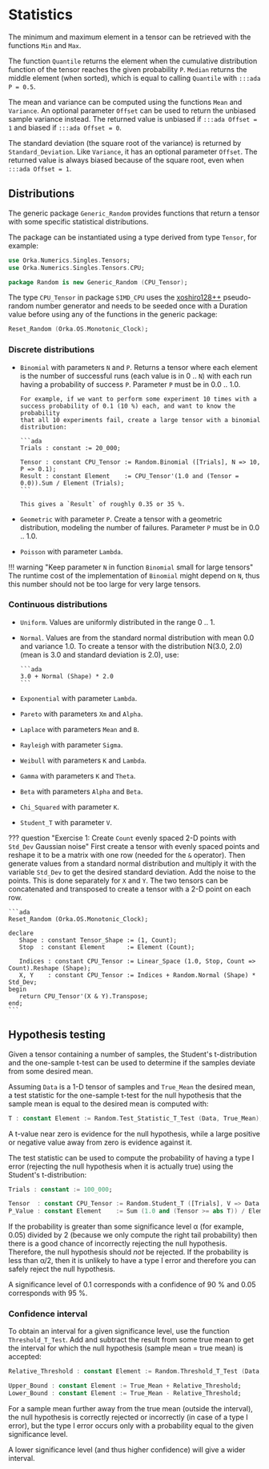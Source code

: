 # Statistics

The minimum and maximum element in a tensor can be retrieved with the
functions `Min` and `Max`.

The function `Quantile` returns the element when the cumulative distribution
function of the tensor reaches the given probability `P`.
`Median` returns the middle element (when sorted), which is equal to
calling `Quantile` with `:::ada P = 0.5`.

The mean and variance can be computed using the functions `Mean` and `Variance`.
An optional parameter `Offset` can be used to return the unbiased sample variance
instead. The returned value is unbiased if `:::ada Offset = 1` and biased
if `:::ada Offset = 0`.

The standard deviation (the square root of the variance) is returned by
`Standard_Deviation`. Like `Variance`, it has an optional parameter `Offset`.
The returned value is always biased because of the square root, even
when `:::ada Offset = 1`.

## Distributions

The generic package `Generic_Random` provides functions that return a
tensor with some specific statistical distributions.

The package can be instantiated using a type derived from type `Tensor`,
for example:

```ada
use Orka.Numerics.Singles.Tensors;
use Orka.Numerics.Singles.Tensors.CPU;

package Random is new Generic_Random (CPU_Tensor);
```

The type `CPU_Tensor` in package `SIMD_CPU` uses the [xoshiro128++][url-xoshiro]
pseudo-random number generator and needs to be seeded once with a
Duration value before using any of the functions in the generic package:

```ada
Reset_Random (Orka.OS.Monotonic_Clock);
```

### Discrete distributions

- `Binomial` with parameters `N` and `P`. Returns a tensor where each
  element is the number of successful runs (each value is in 0 .. `N`)
  with each run having a probability of success `P`. Parameter `P`
  must be in 0.0 .. 1.0.

      For example, if we want to perform some experiment 10 times with a
      success probability of 0.1 (10 %) each, and want to know the probability
      that all 10 experiments fail, create a large tensor with a binomial
      distribution:

      ```ada
      Trials : constant := 20_000;

      Tensor : constant CPU_Tensor := Random.Binomial ([Trials], N => 10, P => 0.1);
      Result : constant Element    := CPU_Tensor'(1.0 and (Tensor = 0.0)).Sum / Element (Trials);
      ```

      This gives a `Result` of roughly 0.35 or 35 %.

- `Geometric` with parameter `P`. Create a tensor with a geometric
  distribution, modeling the number of failures. Parameter `P` must be in
  0.0 .. 1.0.

- `Poisson` with parameter `Lambda`.

!!! warning "Keep parameter `N` in function `Binomial` small for large tensors"
    The runtime cost of the implementation of `Binomial` might depend on
    `N`, thus this number should not be too large for very large tensors.

### Continuous distributions

- `Uniform`. Values are uniformly distributed in the range 0 .. 1.

- `Normal`. Values are from the standard normal distribution with
  mean 0.0 and variance 1.0. To create a tensor with the distribution
  N(3.0, 2.0) (mean is 3.0 and standard deviation is 2.0), use:

      ```ada
      3.0 + Normal (Shape) * 2.0
      ```

- `Exponential` with parameter `Lambda`.

- `Pareto` with parameters `Xm` and `Alpha`.

- `Laplace` with parameters `Mean` and `B`.

- `Rayleigh` with parameter `Sigma`.

- `Weibull` with parameters `K` and `Lambda`.

- `Gamma` with parameters `K` and `Theta`.

- `Beta` with parameters `Alpha` and `Beta`.

- `Chi_Squared` with parameter `K`.

- `Student_T` with parameter `V`.

??? question "Exercise 1: Create `Count` evenly spaced 2-D points with `Std_Dev` Gaussian noise"
    First create a tensor with evenly spaced points and reshape it to be a matrix
    with one row (needed for the `&` operator). Then generate values from a
    standard normal distribution and multiply it with the variable `Std_Dev` to
    get the desired standard deviation. Add the noise to the points. This is
    done separately for `X` and `Y`. The two tensors can be concatenated and
    transposed to create a tensor with a 2-D point on each row.

    ```ada
    Reset_Random (Orka.OS.Monotonic_Clock);

    declare
       Shape : constant Tensor_Shape := (1, Count);
       Stop  : constant Element      := Element (Count);

       Indices : constant CPU_Tensor := Linear_Space (1.0, Stop, Count => Count).Reshape (Shape);
       X, Y    : constant CPU_Tensor := Indices + Random.Normal (Shape) * Std_Dev;
    begin
       return CPU_Tensor'(X & Y).Transpose;
    end;
    ```

## Hypothesis testing

Given a tensor containing a number of samples, the Student's t-distribution
and the one-sample t-test can be used to determine if the samples deviate
from some desired mean.

Assuming `Data` is a 1-D tensor of samples and `True_Mean` the desired
mean, a test statistic for the one-sample t-test for the null hypothesis
that the sample mean is equal to the desired mean is computed with:

```ada
T : constant Element := Random.Test_Statistic_T_Test (Data, True_Mean);
```

A t-value near zero is evidence for the null hypothesis, while a large
positive or negative value away from zero is evidence against it.

The test statistic can be used to compute the probability of having a
type I error (rejecting the null hypothesis when it is actually true)
using the Student's t-distribution:

```ada
Trials : constant := 100_000;

Tensor  : constant CPU_Tensor := Random.Student_T ([Trials], V => Data.Elements - 1);
P_Value : constant Element    := Sum (1.0 and (Tensor >= abs T)) / Element (Trials);
```

If the probability is greater than some significance level α (for
example, 0.05) divided by 2 (because we only compute the right tail
probability) then there is a good chance of incorrectly rejecting the
null hypothesis. Therefore, the null hypothesis should *not* be rejected.
If the probability is less than α/2, then it is unlikely to have
a type I error and therefore you can safely reject the null hypothesis.

A significance level of 0.1 corresponds with a confidence of 90 %
and 0.05 corresponds with 95 %.

### Confidence interval

To obtain an interval for a given significance level, use the function
`Threshold_T_Test`.
Add and subtract the result from some true mean to get the interval for
which the null hypothesis (sample mean = true mean) is accepted:

```ada
Relative_Threshold : constant Element := Random.Threshold_T_Test (Data, Level => 0.05);

Upper_Bound : constant Element := True_Mean + Relative_Threshold;
Lower_Bound : constant Element := True_Mean - Relative_Threshold;
```

For a sample mean further away from the true mean (outside the interval),
the null hypothesis is correctly rejected or incorrectly (in case of a
type I error), but the type I error occurs only with a probability equal
to the given significance level.

A lower significance level (and thus higher confidence) will give a wider interval.

  [url-xoshiro]: https://prng.di.unimi.it/
